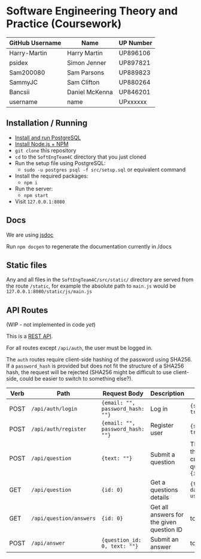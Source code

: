 # Software Engineering Theory and Practice (Coursework)

GitHub Username|Name|UP Number
-|-|-
Harry-Martin|Harry Martin|UP896106
psidex|Simon Jenner|UP897821
Sam200080|Sam Parsons|UP889823
SammyJC|Sam Clifton|UP880264
Bancsii|Daniel McKenna|UP846201
username|name|UPxxxxxx

## Installation / Running

- [Install and run PostgreSQL](https://www.postgresqltutorial.com/install-postgresql/)
- [Install Node.js + NPM](https://nodejs.org/en/)
- `git clone` this repository
- `cd` to the `SoftEngTeam4C` directory that you just cloned
- Run the setup file using PostgreSQL:
    - `sudo -u postgres psql -f src/setup.sql` or equivalent command
- Install the required packages:
    - `npm i`
- Run the server:
    - `npm start`
- Visit `127.0.0.1:8080`

## Docs

We are using [jsdoc](https://jsdoc.app/)

Run `npm docgen` to regenerate the documentation currently in /docs

## Static files

Any and all files in the `SoftEngTeam4C/src/static/` directory are served from the route `/static`, for example the absolute path to `main.js` would be  `127.0.0.1:8080/static/js/main.js`

## API Routes

(WIP - not implemented in code *yet*)

This is a [REST API](https://restfulapi.net/).

For all routes except `/api/auth`, the user must be logged in.

The `auth` routes require client-side hashing of the password using SHA256. If a `password_hash` is provided but does not fit the structure of a SHA256 hash, the request will be rejected (SHA256 might be difficult to use client-side, could be easier to switch to something else?).

Verb|Path|Request Body|Description|Returns
-|-|-|-|-
POST|`/api/auth/login`|`{email: "", password_hash: ""}`|Log in| `{success: true\|false}`
POST|`/api/auth/register`|`{email: "", password_hash: ""}`|Register user| `{success: true\|false}`
POST|`/api/question`|`{text: ""}`|Submit a question|The ID of the newly created question - `{id: 0}`
GET|`/api/question`|`{id: 0}`|Get a questions details|`{text: "", date: "", user_id: 0}`
GET|`/api/question/answers`|`{id: 0}`|Get all answers for the given question ID|todo
POST|`/api/answer`|`{question_id: 0, text: ""}`|Submit an answer|todo
